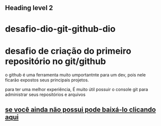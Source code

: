 Heading level 2
---------------

# desafio-dio-git-github-dio


# desafio de criação do primeiro repositório no git/github
 
 o github é uma ferramenta muito umportantnte para um dev, pois nele ficarão expostos seus principais projetos.
 
 para ter uma melhor experiência, É muito útil possuir o console git para 
 administrar seus repositórios e arquivos

## [se você ainda não possui pode baixá-lo clicando aqui](https://git-scm.com/downloads)
